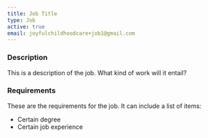```yaml
---
title: Job Title
type: Job
active: true
email: joyfulchildhoodcare+job1@gmail.com
---
```

### Description

This is a description of the job.  What kind of work will it entail?

### Requirements

These are the requirements for the job.  It can include a list of items:

- Certain degree
- Certain job experience

